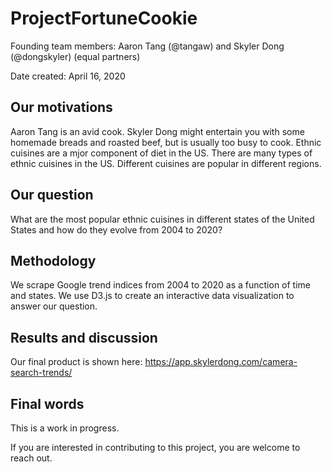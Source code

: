 # ProjectFortuneCookie

Founding team members:
Aaron Tang (@tangaw) and Skyler Dong (@dongskyler) (equal partners)

Date created: April 16, 2020

## Our motivations
Aaron Tang is an avid cook. Skyler Dong might entertain you with
some homemade breads and roasted beef, but is usually too busy to cook.
Ethnic cuisines are a mjor component of diet in the US. There are many
types of ethnic cuisines in the US. Different cuisines are popular in
different regions.

## Our question
What are the most popular ethnic cuisines in different states of the
United States and how do they evolve from 2004 to 2020?

## Methodology
We scrape Google trend indices from 2004 to 2020 as a function of
time and states. We use D3.js to create an interactive data visualization
to answer our question.

## Results and discussion
Our final product is shown here:
https://app.skylerdong.com/camera-search-trends/

## Final words
This is a work in progress. 

If you are interested in contributing to this project, you are welcome
to reach out.
